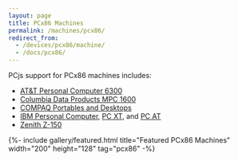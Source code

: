 ```yaml
---
layout: page
title: PCx86 Machines
permalink: /machines/pcx86/
redirect_from:
  - /devices/pcx86/machine/
  - /docs/pcx86/
---
```


PCjs support for PCx86 machines includes:

  - [AT&amp;T Personal Computer 6300](/machines/pcx86/att/6300/cga/)
  - [Columbia Data Products MPC 1600](/machines/pcx86/cdp/mpc1600/cga/)
  - [COMPAQ Portables and Desktops](/machines/pcx86/compaq/)
  - [IBM Personal Computer](/machines/pcx86/ibm/5150/), [PC XT](/machines/pcx86/ibm/5160/), and [PC AT](/machines/pcx86/ibm/5170/)
  - [Zenith Z-150](/machines/pcx86/zenith/z150/cga/)

{%- include gallery/featured.html title="Featured PCx86 Machines" width="200" height="128" tag="pcx86" -%}
